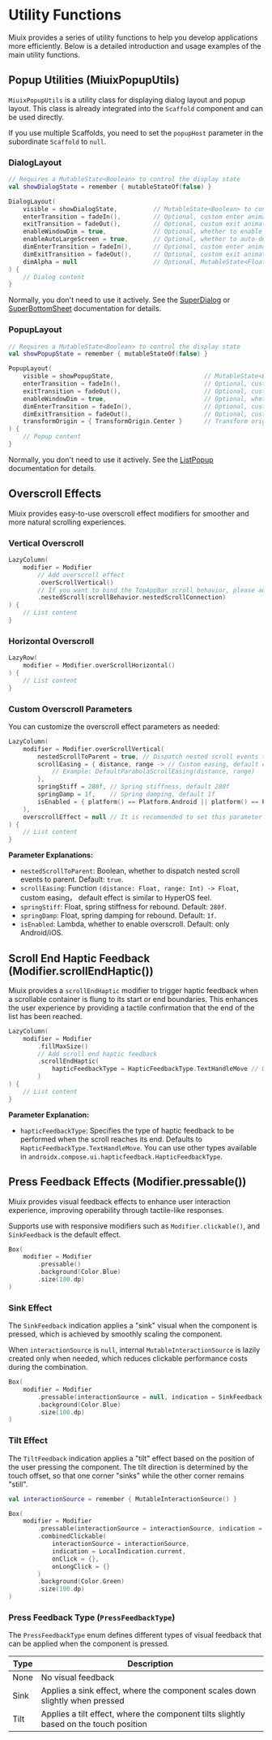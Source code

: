 # Utility Functions

Miuix provides a series of utility functions to help you develop applications more efficiently. Below is a detailed introduction and usage examples of the main utility functions.

## Popup Utilities (MiuixPopupUtils)

`MiuixPopupUtils` is a utility class for displaying dialog layout and popup layout. This class is already integrated into the `Scaffold` component and can be used directly.

If you use multiple Scaffolds, you need to set the `popupHost` parameter in the subordinate `Scaffold` to `null`.

### DialogLayout

```kotlin
// Requires a MutableState<Boolean> to control the display state
val showDialogState = remember { mutableStateOf(false) }

DialogLayout(
    visible = showDialogState,          // MutableState<Boolean> to control dialog visibility
    enterTransition = fadeIn(),         // Optional, custom enter animation for dialog content
    exitTransition = fadeOut(),         // Optional, custom exit animation for dialog content
    enableWindowDim = true,             // Optional, whether to enable dimming layer, defaults to true
    enableAutoLargeScreen = true,       // Optional, whether to auto-detect large screen and adjust animations
    dimEnterTransition = fadeIn(),      // Optional, custom enter animation for dim layer
    dimExitTransition = fadeOut(),      // Optional, custom exit animation for dim layer
    dimAlpha = null                     // Optional, MutableState<Float> to dynamically control dim layer alph (0f-1f)
) {
    // Dialog content
}
```

Normally, you don't need to use it actively. See the [SuperDialog](../components/superdialog.md) or [SuperBottomSheet](../components/basiccomponent.md) documentation for details.

### PopupLayout

```kotlin
// Requires a MutableState<Boolean> to control the display state
val showPopupState = remember { mutableStateOf(false) }

PopupLayout(
    visible = showPopupState,                         // MutableState<Boolean> to control popup visibility
    enterTransition = fadeIn(),                       // Optional, custom enter animation for popup content
    exitTransition = fadeOut(),                       // Optional, custom exit animation for popup content
    enableWindowDim = true,                           // Optional, whether to enable dimming layer, defaults to true
    dimEnterTransition = fadeIn(),                    // Optional, custom enter animation for dim layer
    dimExitTransition = fadeOut(),                    // Optional, custom exit animation for dim layer
    transformOrigin = { TransformOrigin.Center }      // Transform origin for scale transformations, defaults to TransformOrigin.Center
) {
    // Popup content
}
```

Normally, you don't need to use it actively. See the [ListPopup](../components/listpopup.md) documentation for details.

## Overscroll Effects

Miuix provides easy-to-use overscroll effect modifiers for smoother and more natural scrolling experiences.

### Vertical Overscroll

```kotlin
LazyColumn(
    modifier = Modifier
        // Add overscroll effect
        .overScrollVertical()
        // If you want to bind the TopAppBar scroll behavior, please add it after the overscroll effect
        .nestedScroll(scrollBehavior.nestedScrollConnection)
) {
    // List content
}
```

### Horizontal Overscroll

```kotlin
LazyRow(
    modifier = Modifier.overScrollHorizontal()
) {
    // List content
}
```

### Custom Overscroll Parameters

You can customize the overscroll effect parameters as needed:

```kotlin
LazyColumn(
    modifier = Modifier.overScrollVertical(
        nestedScrollToParent = true, // Dispatch nested scroll events to parent, default true
        scrollEasing = { distance, range -> // Custom easing, default effect is similar to HyperOS feel
            // Example: DefaultParabolaScrollEasing(distance, range)
        },
        springStiff = 280f, // Spring stiffness, default 280f
        springDamp = 1f,    // Spring damping, default 1f
        isEnabled = { platform() == Platform.Android || platform() == Platform.IOS } // Enable only on Android/iOS by default
    ),
    overscrollEffect = null // It is recommended to set this parameter to null to disable the default effect
) {
    // List content
}
```

**Parameter Explanations:**

*   `nestedScrollToParent`: Boolean, whether to dispatch nested scroll events to parent. Default: `true`.
*   `scrollEasing`: Function `(distance: Float, range: Int) -> Float`, custom easing， default effect is similar to HyperOS feel.
*   `springStiff`: Float, spring stiffness for rebound. Default: `280f`.
*   `springDamp`: Float, spring damping for rebound. Default: `1f`.
*   `isEnabled`: Lambda, whether to enable overscroll. Default: only Android/iOS.

## Scroll End Haptic Feedback (Modifier.scrollEndHaptic())

Miuix provides a `scrollEndHaptic` modifier to trigger haptic feedback when a scrollable container is flung to its start or end boundaries. This enhances the user experience by providing a tactile confirmation that the end of the list has been reached.

```kotlin
LazyColumn(
    modifier = Modifier
        .fillMaxSize()
        // Add scroll end haptic feedback
        .scrollEndHaptic(
            hapticFeedbackType = HapticFeedbackType.TextHandleMove // Default value
        )
) {
    // List content
}
```

**Parameter Explanation:**

*   `hapticFeedbackType`: Specifies the type of haptic feedback to be performed when the scroll reaches its end. Defaults to `HapticFeedbackType.TextHandleMove`. You can use other types available in `androidx.compose.ui.hapticfeedback.HapticFeedbackType`.

## Press Feedback Effects (Modifier.pressable())

Miuix provides visual feedback effects to enhance user interaction experience, improving operability through tactile-like responses.

Supports use with responsive modifiers such as `Modifier.clickable()`, and `SinkFeedback` is the default effect.

```kotlin
Box(
    modifier = Modifier
        .pressable()
        .background(Color.Blue)
        .size(100.dp)
)
```

### Sink Effect

The `SinkFeedback` indication applies a "sink" visual when the component is pressed, which is achieved by smoothly scaling the component.

When `interactionSource` is `null`, internal `MutableInteractionSource` is lazily created only when needed, which reduces clickable performance costs during the combination.

```kotlin
Box(
    modifier = Modifier
        .pressable(interactionSource = null, indication = SinkFeedback())
        .background(Color.Blue)
        .size(100.dp)
)
```

### Tilt Effect

The `TiltFeedback` indication applies a "tilt" effect based on the position of the user pressing the component. The tilt direction is determined by the touch offset, so that one corner "sinks" while the other corner remains "still".

```kotlin
val interactionSource = remember { MutableInteractionSource() }

Box(
    modifier = Modifier
        .pressable(interactionSource = interactionSource, indication = TiltFeedback())
        .combinedClickable(
            interactionSource = interactionSource,
            indication = LocalIndication.current,
            onClick = {},
            onLongClick = {}
        )
        .background(Color.Green)
        .size(100.dp)
)
```

### Press Feedback Type (`PressFeedbackType`)

The `PressFeedbackType` enum defines different types of visual feedback that can be applied when the component is pressed.

| Type | Description                                                                           |
| ---- | ------------------------------------------------------------------------------------- |
| None | No visual feedback                                                                    |
| Sink | Applies a sink effect, where the component scales down slightly when pressed          |
| Tilt | Applies a tilt effect, where the component tilts slightly based on the touch position |
